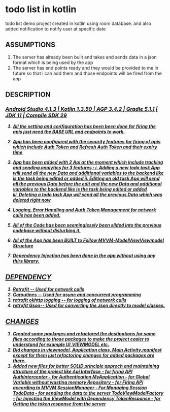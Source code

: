 # todo list in kotlin
todo list demo project created in kotlin using room database. and also added notification to notify user at specific date




## ASSUMPTIONS

1. The server has already been built and takes and sends data in a json format which is being used by the app
2. The server has end points ready and they would be provided to me in future so that i can add them and those endpoints will be fired from the app

## DESCRIPTION


### <B><I><U>Android Studio 4.1.3 | Kotlin 1.3.50 | AGP 3.4.2  | Gradle 5.1.1 | JDK 11 | Compile SDK 29 </BIU>
1. All the setting and configuration has been been done for firing the apis just need the BASE URL and endpoints to work.
2. App has been configured with the security features for firing of apis which include Auth Token and Refresh Auth Token and their expiry time
3. App has been added with 2 Api at the moment which include tracking and sending analytics for 3 features :
  i. Adding a new todo task
       App will send all the new Data and additional variables to the backend like is the task being edited or added 
 ii. Editing an old task
       App will send all the previous Data before the edit and the new Data and additional variables to the backend like is the task being edited or added  
iii. Deleting a todo task
       App will send all the previous Data which was deleted right now

4. Logging, Error Handling and Auth Token Management for network calls has been added.
5. All of the Code has been seeminglessly been slided into the previous codebase without disturbing it.
6. All of the App has been BUILT to Follow <B>MVVM-ModelViewViewmodel</B> Structure
7. Dependency Injection has been done in the app without using any thirs library.




## DEPENDENCY

1. Retrofit -- Used for network calls
2. Coroutines -- Used for async and concurrent programming
3. retrofit okhttp logging -- for logging of network calls
4. retrofit Gson-- Used for converting the Json directly to model classes.


## CHANGES  
1. Created some packages and refactored the destinations for some files according to those packages to make the project easier to understand for example UI,VIEWMODEL etc.
2. Did changes in viewmodel, Application class, Main Activity,manifest except for them just refactoring changes for added packages are there.
3. Added new files for better SOLID  principle approch and maintaining structure of the project like
    Api Interface - for firing API 
    AuthInterceptor - for Authentication 
    MyApplication - for Global Variable without wasting memory
    Repository    - for Firing APi according to MVVM 
    SessionManager - For Managing Session 
    TodoData      -  for sending the data to the server 
    TodoViewModelFactory - for Injecting the ViewModel with Dependency 
    TokenResponse - for Getting the token response from the server 
     
